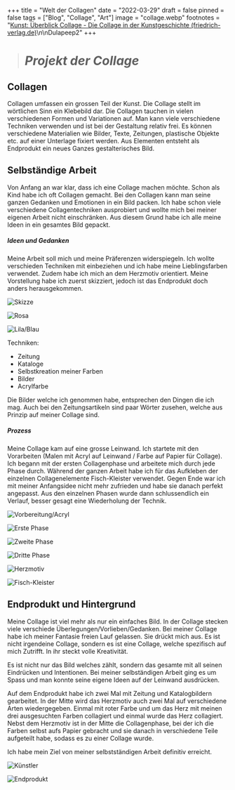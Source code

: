 +++
title = "Welt der Collagen"
date = "2022-03-29"
draft = false
pinned = false
tags = ["Blog", "Collage", "Art"]
image = "collage.webp"
footnotes = "[Kunst: Überblick Collage - Die Collage in der Kunstgeschichte (friedrich-verlag.de)](https://www.friedrich-verlag.de/kunst/historische-kunst/ueberblick-collage-4748)\n\nDulapeep2"
+++
> # ***Projekt der Collage***

## **Collagen**

Collagen umfassen ein grossen Teil der Kunst. Die Collage stellt im wörtlichen Sinn ein Klebebild dar. Die Collagen tauchen in vielen verschiedenen Formen und Variationen auf. Man kann viele verschiedene Techniken verwenden und ist bei der Gestaltung relativ frei. Es können verschiedene Materialien wie Bilder, Texte, Zeitungen, plastische Objekte etc. auf einer Unterlage fixiert werden. Aus Elementen entsteht als Endprodukt ein neues Ganzes gestalterisches Bild.

## **Selbständige Arbeit**

Von Anfang an war klar, dass ich eine Collage machen möchte. Schon als Kind habe ich oft Collagen gemacht. Bei den Collagen kann man seine ganzen Gedanken und Emotionen in ein Bild packen. Ich habe schon viele verschiedene Collagentechniken ausprobiert und wollte mich bei meiner eigenen Arbeit nicht einschränken. Aus diesem Grund habe ich alle meine Ideen in ein gesamtes Bild gepackt. 

##### **Ideen und Gedanken**

Meine Arbeit soll mich und meine Präferenzen widerspiegeln. Ich wollte verschieden Techniken mit einbeziehen und ich habe meine Lieblingsfarben verwendet. Zudem habe ich mich an dem Herzmotiv orientiert. Meine Vorstellung habe ich zuerst skizziert, jedoch ist das Endprodukt doch anders herausgekommen.

![Skizze](img_4536k.jpg "Skizze")

![Rosa](img_3380k.jpg "Rosa")

![Lila/Blau](img_3379k.jpg "Lila/Blau")

Techniken:

* Zeitung
* Kataloge
* Selbstkreation meiner Farben 
* Bilder
* Acrylfarbe

Die Bilder welche ich genommen habe, entsprechen den Dingen die ich mag. Auch bei den Zeitungsartikeln sind paar Wörter zusehen, welche aus Prinzip auf meiner Collage sind. 

##### Prozess

Meine Collage kam auf eine grosse Leinwand. Ich startete mit den Vorarbeiten (Malen mit Acryl auf Leinwand / Farbe auf Papier für Collage). Ich begann mit der ersten Collagenphase und arbeitete mich durch jede Phase durch. Während der ganzen Arbeit habe ich für das Aufkleben der einzelnen Collagenelemente Fisch-Kleister verwendet. Gegen Ende war ich mit meiner Anfangsidee nicht mehr zufrieden und habe sie danach perfekt angepasst. Aus den einzelnen Phasen wurde dann schlussendlich ein Verlauf, besser gesagt eine Wiederholung der Technik.

![Vorbereitung/Acryl](img_3382k.jpg)

![Erste Phase](img_3515k.jpg "Erste Phase")

![Zweite Phase](img_3517k.jpg)

![Dritte Phase](img_4169k.jpg "Dritte Phase")

![Herzmotiv](img_4297k.jpg "Herzmotiv")

![Fisch-Kleister](img_4537k.jpg)

## **Endprodukt und Hintergrund**

Meine Collage ist viel mehr als nur ein einfaches Bild. In der Collage stecken viele verschiede Überlegungen/Vorlieben/Gedanken. Bei meiner Collage habe ich meiner Fantasie freien Lauf gelassen. Sie drückt mich aus. Es ist nicht irgendeine Collage, sondern es ist eine Collage, welche spezifisch auf mich Zutrifft. In ihr steckt volle Kreativität. 

Es ist nicht nur das Bild welches zählt, sondern das gesamte mit all seinen Eindrücken und Intentionen. Bei meiner selbständigen Arbeit ging es um Spass und man konnte seine eigene Ideen auf der Leinwand ausdrücken.

Auf dem Endprodukt habe ich zwei Mal mit Zeitung und Katalogbildern gearbeitet. In der Mitte wird das Herzmotiv auch zwei Mal auf verschiedene Arten wiedergegeben. Einmal mit roter Farbe und um das Herz mit meinen drei ausgesuchten Farben collagiert und einmal wurde das Herz collagiert. Nebst dem Herzmotiv ist in der Mitte die Collagenphase, bei der ich die Farben selbst aufs Papier gebracht und sie danach in verschiedene Teile aufgeteilt habe, sodass es zu einer Collage wurde. 

Ich habe mein Ziel von meiner selbstständigen Arbeit definitiv erreicht.

![Künstler](img_4170k.jpg "Künstler")

![Endprodukt ](img_4535k.jpg "Endprodukt")
